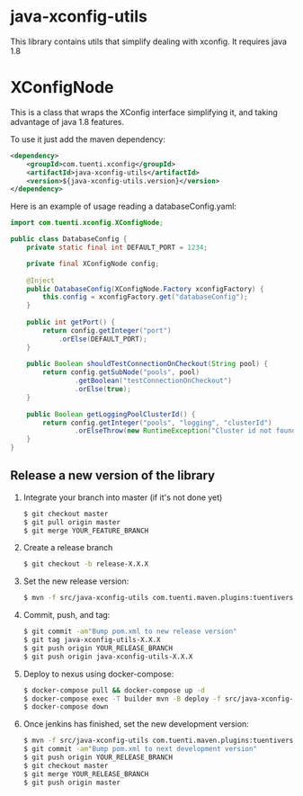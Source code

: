 # java-xconfig-utils

This library contains utils that simplify dealing with xconfig.
It requires java 1.8 

# XConfigNode

This is a class that wraps the XConfig interface simplifying it, and taking advantage of java 1.8 features.

To use it just add the maven dependency:

```xml
<dependency>
    <groupId>com.tuenti.xconfig</groupId>
    <artifactId>java-xconfig-utils</artifactId>
    <version>${java-xconfig-utils.version}</version>
</dependency>
```


Here is an example of usage reading a databaseConfig.yaml:

```java
import com.tuenti.xconfig.XConfigNode;

public class DatabaseConfig {
	private static final int DEFAULT_PORT = 1234;

	private final XConfigNode config;
	
	@Inject
	public DatabaseConfig(XConfigNode.Factory xconfigFactory) {
		this.config = xconfigFactory.get("databaseConfig");
	}
	
	public int getPort() {
		return config.getInteger("port")
			.orElse(DEFAULT_PORT);
	}
	
	public Boolean shouldTestConnectionOnCheckout(String pool) {
		return config.getSubNode("pools", pool)
				.getBoolean("testConnectionOnCheckout")
				.orElse(true);
	}
	
	public Boolean getLoggingPoolClusterId() {
		return config.getInteger("pools", "logging", "clusterId")
				.orElseThrow(new RuntimeException("Cluster id not found!"));
	}
}
```

## Release a new version of the library

1. Integrate your branch into master (if it's not done yet)
    ```bash
    $ git checkout master
    $ git pull origin master
    $ git merge YOUR_FEATURE_BRANCH
    ```

1. Create a release branch
    ```bash
    $ git checkout -b release-X.X.X
    ```

1. Set the new release version:
    ```bash
    $ mvn -f src/java-xconfig-utils com.tuenti.maven.plugins:tuentiversions-maven-plugin:set-release
    ```
1. Commit, push, and tag:
    ```bash
    $ git commit -am"Bump pom.xml to new release version"
    $ git tag java-xconfig-utils-X.X.X
    $ git push origin YOUR_RELEASE_BRANCH
    $ git push origin java-xconfig-utils-X.X.X
    ```
1. Deploy to nexus using docker-compose:
    ```bash
    $ docker-compose pull && docker-compose up -d
    $ docker-compose exec -T builder mvn -B deploy -f src/java-xconfig-utils
    $ docker-compose down
    ```
1. Once jenkins has finished, set the new development version:
    ```bash
    $ mvn -f src/java-xconfig-utils com.tuenti.maven.plugins:tuentiversions-maven-plugin:set-next-devel
    $ git commit -am"Bump pom.xml to next development version"
    $ git push origin YOUR_RELEASE_BRANCH
    $ git checkout master
    $ git merge YOUR_RELEASE_BRANCH
    $ git push origin master
    ```
